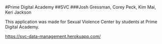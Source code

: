 #Prime Digital Academy
##SVC
###Josh Gressman, Corey Peck, Kim Mai, Keri Jackson

This application was made for Sexual Violence Center by students at Prime Digital Academy.

https://svc-data-management.herokuapp.com/

